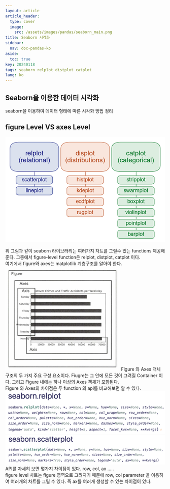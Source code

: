 ```yaml
---
layout: article
article_header:
  type: cover
  image:
    src: /assets/images/pandas/seaborn_main.png
title: Seaborn 시각화
sidebar:
  nav: doc-pandas-ko
aside:
  toc: true
key: 20240118
tags: seaborn relplot distplot catplot
lang: ko
---
```


## Seaborn을 이용한 데이터 시각화

seaborn을 이용하여 데이터 형태에 따른 시각화 방법 정리
<!-- more -->

## figure Level VS axes Level
![Image](/assets/images/pandas/seaborn_figure_axes.png)

위 그림과 같이 seaborn 라이브러리는 여러가지 차트를 그릴수 있는 functions 제공해준다. 그중에서 figure-level function은 relplot, distplot, catplot 이다.   
여기에서 figure와 axes는 matplotlib 계층구조를 알아야 한다.
![Image](/assets/images/pandas/matplolib_class.png)
Figure 와 Axes 객체 구조의 두 가지 주요 구성 요소이다. Fiugre는 그 안에 모든 것이 그려질 Container 이다. 그리고 Figure 내에는 하나 이상의 Axes 객체가 포함된다.    
Figure 와 Axes의 차이점은 두 function 의 api를 비교해보면 알 수 있다.
![Image](/assets/images/pandas/seaborn_relplot_api.png)
![Image](/assets/images/pandas/seaborn_scatterplot_api.png)
API를 자세히 보면 몇가지 차이점이 있다. row, col, ax .....    
figure level 차트는 figure 영역으로 그려지기 때문에 row, col parameter 을 이용하여 여러개의 차트를 그릴 수 있다. 즉 ax를 여러개 생성할 수 있는 차이점이 있다.
